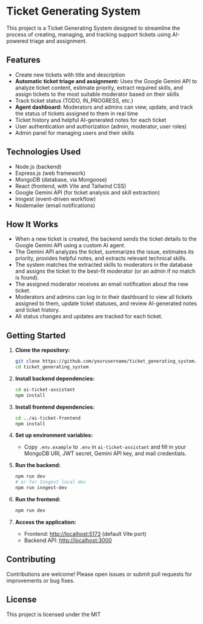 # Ticket Generating System

This project is a Ticket Generating System designed to streamline the process of creating, managing, and tracking support tickets using AI-powered triage and assignment.

## Features

- Create new tickets with title and description
- **Automatic ticket triage and assignment:** Uses the Google Gemini API to analyze ticket content, estimate priority, extract required skills, and assign tickets to the most suitable moderator based on their skills
- Track ticket status (TODO, IN_PROGRESS, etc.)
- **Agent dashboard:** Moderators and admins can view, update, and track the status of tickets assigned to them in real time
- Ticket history and helpful AI-generated notes for each ticket
- User authentication and authorization (admin, moderator, user roles)
- Admin panel for managing users and their skills

## Technologies Used

- Node.js (backend)
- Express.js (web framework)
- MongoDB (database, via Mongoose)
- React (frontend, with Vite and Tailwind CSS)
- Google Gemini API (for ticket analysis and skill extraction)
- Inngest (event-driven workflow)
- Nodemailer (email notifications)

## How It Works

- When a new ticket is created, the backend sends the ticket details to the Google Gemini API using a custom AI agent.
- The Gemini API analyzes the ticket, summarizes the issue, estimates its priority, provides helpful notes, and extracts relevant technical skills.
- The system matches the extracted skills to moderators in the database and assigns the ticket to the best-fit moderator (or an admin if no match is found).
- The assigned moderator receives an email notification about the new ticket.
- Moderators and admins can log in to their dashboard to view all tickets assigned to them, update ticket statuses, and review AI-generated notes and ticket history.
- All status changes and updates are tracked for each ticket.

## Getting Started

1. **Clone the repository:**
   ```sh
   git clone https://github.com/yourusername/ticket_generating_system.git
   cd ticket_generating_system
   ```

2. **Install backend dependencies:**
   ```sh
   cd ai-ticket-assistant
   npm install
   ```

3. **Install frontend dependencies:**
   ```sh
   cd ../ai-ticket-frontend
   npm install
   ```

4. **Set up environment variables:**
   - Copy `.env.example` to `.env` in `ai-ticket-assistant` and fill in your MongoDB URI, JWT secret, Gemini API key, and mail credentials.

5. **Run the backend:**
   ```sh
   npm run dev
   # or for Inngest local dev
   npm run inngest-dev
   ```

6. **Run the frontend:**
   ```sh
   npm run dev
   ```

7. **Access the application:**
   - Frontend: [http://localhost:5173](http://localhost:5173) (default Vite port)
   - Backend API: [http://localhost:3000](http://localhost:3000)

## Contributing

Contributions are welcome! Please open issues or submit pull requests for improvements or bug fixes.

## License

This project is licensed under the MIT